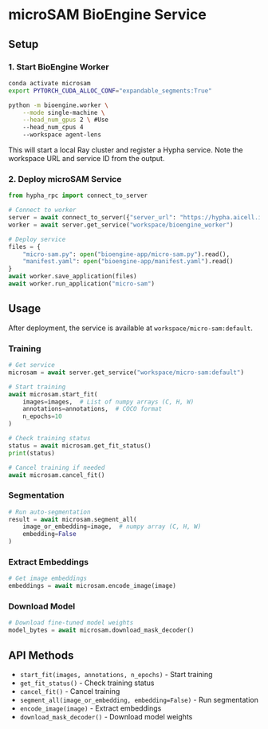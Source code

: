 # microSAM BioEngine Service

## Setup

### 1. Start BioEngine Worker

```bash
conda activate microsam
export PYTORCH_CUDA_ALLOC_CONF="expandable_segments:True"

python -m bioengine.worker \
    --mode single-machine \
    --head_num_gpus 2 \ #Use
    --head_num_cpus 4
    --workspace agent-lens
```

This will start a local Ray cluster and register a Hypha service. Note the workspace URL and service ID from the output.

### 2. Deploy microSAM Service

```python
from hypha_rpc import connect_to_server

# Connect to worker
server = await connect_to_server({"server_url": "https://hypha.aicell.io"})
worker = await server.get_service("workspace/bioengine_worker")

# Deploy service
files = {
    "micro-sam.py": open("bioengine-app/micro-sam.py").read(),
    "manifest.yaml": open("bioengine-app/manifest.yaml").read()
}
await worker.save_application(files)
await worker.run_application("micro-sam")
```

## Usage

After deployment, the service is available at `workspace/micro-sam:default`.

### Training

```python
# Get service
microsam = await server.get_service("workspace/micro-sam:default")

# Start training
await microsam.start_fit(
    images=images,  # List of numpy arrays (C, H, W)
    annotations=annotations,  # COCO format
    n_epochs=10
)

# Check training status
status = await microsam.get_fit_status()
print(status)

# Cancel training if needed
await microsam.cancel_fit()
```

### Segmentation

```python
# Run auto-segmentation
result = await microsam.segment_all(
    image_or_embedding=image,  # numpy array (C, H, W)
    embedding=False
)
```

### Extract Embeddings

```python
# Get image embeddings
embeddings = await microsam.encode_image(image)
```

### Download Model

```python
# Download fine-tuned model weights
model_bytes = await microsam.download_mask_decoder()
```

## API Methods

- `start_fit(images, annotations, n_epochs)` - Start training
- `get_fit_status()` - Check training status  
- `cancel_fit()` - Cancel training
- `segment_all(image_or_embedding, embedding=False)` - Run segmentation
- `encode_image(image)` - Extract embeddings
- `download_mask_decoder()` - Download model weights

